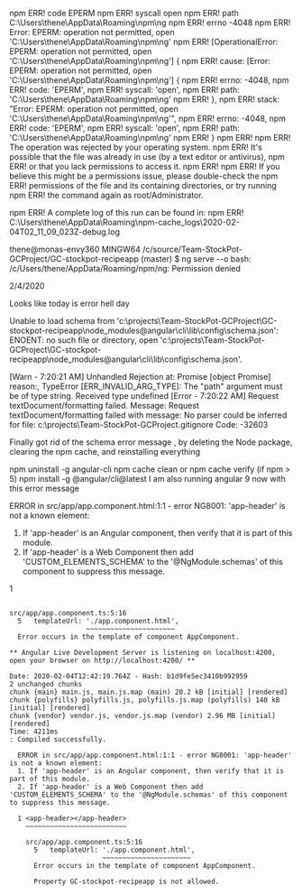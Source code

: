 npm ERR! code EPERM
npm ERR! syscall open
npm ERR! path C:\Users\thene\AppData\Roaming\npm\ng
npm ERR! errno -4048
npm ERR! Error: EPERM: operation not permitted, open 'C:\Users\thene\AppData\Roaming\npm\ng'
npm ERR!  [OperationalError: EPERM: operation not permitted, open 'C:\Users\thene\AppData\Roaming\npm\ng'] {
npm ERR!   cause: [Error: EPERM: operation not permitted, open 'C:\Users\thene\AppData\Roaming\npm\ng'] {
npm ERR!     errno: -4048,
npm ERR!     code: 'EPERM',
npm ERR!     syscall: 'open',
npm ERR!     path: 'C:\\Users\\thene\\AppData\\Roaming\\npm\\ng'
npm ERR!   },
npm ERR!   stack: "Error: EPERM: operation not permitted, open 'C:\\Users\\thene\\AppData\\Roaming\\npm\\ng'",
npm ERR!   errno: -4048,
npm ERR!   code: 'EPERM',
npm ERR!   syscall: 'open',
npm ERR!   path: 'C:\\Users\\thene\\AppData\\Roaming\\npm\\ng'
npm ERR! }
npm ERR!
npm ERR! The operation was rejected by your operating system.
npm ERR! It's possible that the file was already in use (by a text editor or antivirus),
npm ERR! or that you lack permissions to access it.
npm ERR! 
npm ERR! If you believe this might be a permissions issue, please double-check the
npm ERR! permissions of the file and its containing directories, or try running  
npm ERR! the command again as root/Administrator.

npm ERR! A complete log of this run can be found in:
npm ERR!     C:\Users\thene\AppData\Roaming\npm-cache\_logs\2020-02-04T02_11_09_023Z-debug.log

thene@monas-envy360 MINGW64 /c/source/Team-StockPot-GCProject/GC-stockpot-recipeapp (master)
$ ng serve --o
bash: /c/Users/thene/AppData/Roaming/npm/ng: Permission denied


2/4/2020

Looks like today is error hell day 

Unable to load schema from 'c:\projects\Team-StockPot-GCProject\GC-stockpot-recipeapp\node_modules\@angular\cli\lib\config\schema.json': ENOENT: no such file or directory, open 'c:\projects\Team-StockPot-GCProject\GC-stockpot-recipeapp\node_modules\@angular\cli\lib\config\schema.json'.

[Warn  - 7:20:21 AM] Unhandled Rejection at: Promise [object Promise] reason:, TypeError [ERR_INVALID_ARG_TYPE]: The "path" argument must be of type string. Received type undefined
[Error - 7:20:22 AM] Request textDocument/formatting failed.
  Message: Request textDocument/formatting failed with message: No parser could be inferred for file: c:\projects\Team-StockPot-GCProject\.gitignore
  Code: -32603 

  Finally got rid of the schema error message , by deleting the Node package, clearing the npm cache, and reinstalling everything 

  npm uninstall -g angular-cli
npm cache clean or npm cache verify (if npm &gt; 5)
npm install -g @angular/cli@latest
I am also running angular 9 now with this error message 

  ERROR in src/app/app.component.html:1:1 - error NG8001: 'app-header' is not a known element:
1. If 'app-header' is an Angular component, then verify that it is part of this module.
2. If 'app-header' is a Web Component then add 'CUSTOM_ELEMENTS_SCHEMA' to the '@NgModule.schemas' of this component to suppress this message.

1 <app-header></app-header>
  ~~~~~~~~~~~~~~~~~~~~~~~~~

  src/app/app.component.ts:5:16
    5   templateUrl: './app.component.html',
                     ~~~~~~~~~~~~~~~~~~~~~~
    Error occurs in the template of component AppComponent.

** Angular Live Development Server is listening on localhost:4200, open your browser on http://localhost:4200/ **

Date: 2020-02-04T12:42:19.764Z - Hash: b1d9fe5ec3410b992959
2 unchanged chunks
chunk {main} main.js, main.js.map (main) 20.2 kB [initial] [rendered]
chunk {polyfills} polyfills.js, polyfills.js.map (polyfills) 140 kB [initial] [rendered]
chunk {vendor} vendor.js, vendor.js.map (vendor) 2.96 MB [initial] [rendered]
Time: 4211ms
: Compiled successfully.
    
    ERROR in src/app/app.component.html:1:1 - error NG8001: 'app-header' is not a known element:
    1. If 'app-header' is an Angular component, then verify that it is part of this module.
    2. If 'app-header' is a Web Component then add 'CUSTOM_ELEMENTS_SCHEMA' to the '@NgModule.schemas' of this component to suppress this message.
    
    1 <app-header></app-header>
      ~~~~~~~~~~~~~~~~~~~~~~~~~
    
      src/app/app.component.ts:5:16
        5   templateUrl: './app.component.html',
                         ~~~~~~~~~~~~~~~~~~~~~~
        Error occurs in the template of component AppComponent.

        Property GC-stockpot-recipeapp is not allowed.
    

